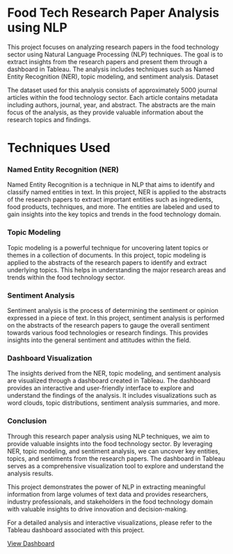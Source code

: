 # Food Tech Research Paper Analysis using NLP


This project focuses on analyzing research papers in the food technology sector using Natural Language Processing (NLP) techniques. The goal is to extract insights from the research papers and present them through a dashboard in Tableau. The analysis includes techniques such as Named Entity Recognition (NER), topic modeling, and sentiment analysis.
Dataset

The dataset used for this analysis consists of approximately 5000 journal articles within the food technology sector. Each article contains metadata including authors, journal, year, and abstract. The abstracts are the main focus of the analysis, as they provide valuable information about the research topics and findings.


# Techniques Used

### Named Entity Recognition (NER)

Named Entity Recognition is a technique in NLP that aims to identify and classify named entities in text. In this project, NER is applied to the abstracts of the research papers to extract important entities such as ingredients, food products, techniques, and more. The entities are labeled and used to gain insights into the key topics and trends in the food technology domain.

### Topic Modeling

Topic modeling is a powerful technique for uncovering latent topics or themes in a collection of documents. In this project, topic modeling is applied to the abstracts of the research papers to identify and extract underlying topics. This helps in understanding the major research areas and trends within the food technology sector.

### Sentiment Analysis

Sentiment analysis is the process of determining the sentiment or opinion expressed in a piece of text. In this project, sentiment analysis is performed on the abstracts of the research papers to gauge the overall sentiment towards various food technologies or research findings. This provides insights into the general sentiment and attitudes within the field.

### Dashboard Visualization

The insights derived from the NER, topic modeling, and sentiment analysis are visualized through a dashboard created in Tableau. The dashboard provides an interactive and user-friendly interface to explore and understand the findings of the analysis. It includes visualizations such as word clouds, topic distributions, sentiment analysis summaries, and more.

### Conclusion

Through this research paper analysis using NLP techniques, we aim to provide valuable insights into the food technology sector. By leveraging NER, topic modeling, and sentiment analysis, we can uncover key entities, topics, and sentiments from the research papers. The dashboard in Tableau serves as a comprehensive visualization tool to explore and understand the analysis results.

This project demonstrates the power of NLP in extracting meaningful information from large volumes of text data and provides researchers, industry professionals, and stakeholders in the food technology domain with valuable insights to drive innovation and decision-making.

For a detailed analysis and interactive visualizations, please refer to the Tableau dashboard associated with this project.

<a href="https://public.tableau.com/app/profile/aditya.a1286/viz/journals_16888616001210/title_wise">View Dashboard</a>